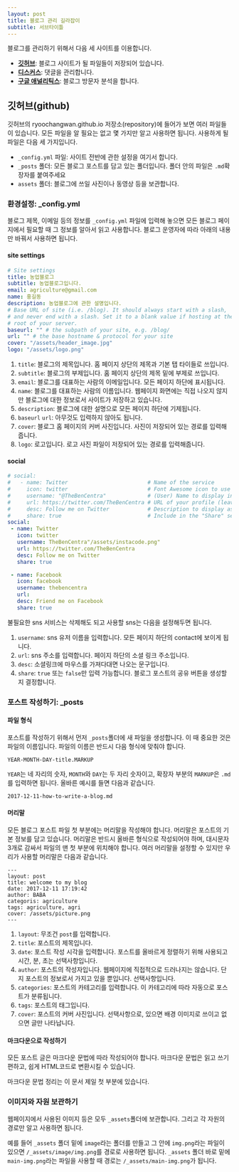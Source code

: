 ```yaml
---
layout: post
title: 블로그 관리 길라잡이
subtitle: 서브타이틀
---
```


블로그를 관리하기 위해서 다음 세 사이트를 이용합니다. 

* __[깃허브](https://github.com/)__: 블로그 사이트가 될 파일들이 저장되어 있습니다.
* __[디스커스](https://disqus.com/)__: 댓글을 관리합니다.
* __[구글 애널리틱스](https://www.google.com/analytics/)__: 블로그 방문자 분석을 합니다.

## 깃허브(github)

깃허브의 ryoochangwan.github.io 저장소(repository)에 들어가 보면 여러 파일들이 있습니다. 모든 파일을 알 필요는 없고 몇 가지만 알고 사용하면 됩니다. 사용하게 될 파일은 다음 세 가지입니다.

* `_config.yml` 파일: 사이트 전반에 관한 설정을 여기서 합니다.
* `_posts` 폴더: 모든 블로그 포스트를 담고 있는 폴더입니다. 폴더 안의 파일은 `.md`확장자를 붙여주세요
* `assets` 폴더: 블로그에 쓰일 사진이나 동영상 등을 보관합니다.

### 환경설정: _config.yml

블로그 제목, 이메일 등의 정보를 `_config.yml` 파일에 입력해 놓으면 모든 블로그 페이지에서 필요할 때 그 정보를 알아서 읽고 사용합니다. 블로그 운영자에 따라 아래의 내용만 바꿔서 사용하면 됩니다.

#### __site settings__
 ```yml
 # Site settings
 title: 농업블로그
 subtitle: 농업블로그입니다.
 email: agriculture@gmail.com
 name: 홍길동
 description: 농업블로그에 관한 설명입니다.
 # Base URL of site (i.e. /blog). It should always start with a slash,
 # and never end with a slash. Set it to a blank value if hosting at the
 # root of your server.
 baseurl: "" # the subpath of your site, e.g. /blog/
 url: "" # the base hostname & protocol for your site
 cover: "/assets/header_image.jpg"
 logo: "/assets/logo.png"
 ```  
 1. `title`: 블로그의 제목입니다. 홈 페이지 상단의 제목과 기본 탭 타이들로 쓰입니다.
 2. `subtitle`: 블로그의 부제입니다. 홈 페이지 상단의 제목 밑에 부제로 쓰입니다.
 3. `email`: 블로그를 대표하는 사람의 이메일입니다. 모든 페이지 하단에 표시됩니다.
 4. `name`: 블로그를 대표하는 사람의 이름입니다. 웹페이지 화면에는 직접 나오지 않지만 블로그에 대한 정보로서 사이트가 저장하고 있습니다.
 5. `description`: 블로그에 대한 설명으로 모든 페이지 하단에 기제됩니다.
 6. `baseurl` `url`: 아무것도 입력하지 않아도 됩니다.
 7. `cover`: 블로그 홈 페이지의 커버 사진입니다. 사진이 저장되어 있는 경로를 입력해줍니다.
 8. `logo`: 로고입니다. 로고 사진 파일이 저장되어 있는 경로를 입력해줍니다. 

#### __social__
 ```yml
 # social:
 #   - name: Twitter                         # Name of the service
 #     icon: twitter                         # Font Awesome icon to use (minus fa- prefix)
 #     username: "@TheBenCentra"             # (User) Name to display in the footer link
 #     url: https://twitter.com/TheBenCentra # URL of your profile (leave blank to not display in footer)
 #     desc: Follow me on Twitter            # Description to display as link title, etc
 #     share: true                           # Include in the "Share" section of posts
 social:
  - name: Twitter
    icon: twitter
    username: TheBenCentra"/assets/instacode.png"
    url: https://twitter.com/TheBenCentra
    desc: Follow me on Twitter
    share: true

  - name: Facebook
    icon: facebook
    username: thebencentra
    url:
    desc: Friend me on Facebook
    share: true
 ```
 불필요한 sns 서비스는 삭제해도 되고 사용할 sns는 다음을 설정해두면 됩니다.

 1. `username`: sns 유저 이름을 입력합니다. 모든 페이지 하단의 contact에 보이게 됩니다.
 2. `url`: sns 주소를 입력합니다. 페이지 하단의 소셜 링크 주소입니다.
 3. `desc`: 소셜링크에 마우스를 가져다대면 나오는 문구입니다.
 4. `share`: `true` 또는 `false`만 입력 가능합니다. 블로그 포스트의 공유 버튼을 생성할 지 결정합니다.
 
### 포스트 작성하기: _posts

#### 파일 형식

포스트를 작성하기 위해서 먼저 `_posts`폴더에 새 파일을 생성합니다. 이 때 중요한 것은 파일의 이름입니다. 파일의 이름은 반드시 다음 형식에 맞춰야 합니다.
```
YEAR-MONTH-DAY-title.MARKUP
```
`YEAR`는 네 자리의 숫자, `MONTH`와 `DAY`는 두 자리 숫자이고, 확장자 부분의 `MARKUP`은 `.md`를 입력하면 됩니다. 올바른 예시를 들면 다음과 같습니다.
```
2017-12-11-how-to-write-a-blog.md
```

#### 머리말

모든 블로그 포스트 파일 첫 부분에는 머리말을 작성해야 합니다. 머리말은 포스트의 기본 정보를 담고 있습니다. 머리말은 반드시 올바른 형식으로 작성되어야 하며, 대시문자 3개로 감싸서 파일의 맨 첫 부분에 위치해야 합니다. 여러 머리말을 설정할 수 있지만 우리가 사용할 머리말은  다음과 같습니다.
```
---
layout: post
title: welcome to my blog
date: 2017-12-11 17:19:42
author: BABA
categoris: agriculture
tags: agriculture, agri
cover: /assets/picture.png
---
```
1. `layout`: 무조건 `post`를 입력합니다.
2. `title`: 포스트의 제목입니다.
3. `date`: 포스트 작성 시각을 입력합니다. 포스트를 올바르게 정렬하기 위해 사용되고 시간, 분, 초는 선택사항입니다.
4. `author`: 포스트의 작성자입니다. 웹페이지에 직접적으로 드러나지는 않습니다. 단지 포스트의 정보로서 가지고 있을 뿐입니다. 선택사항입니다.
5. `categories`: 포스트의 카테고리를 입력합니다. 이 카테고리에 따라 자동으로 포스트가 분류됩니다.
6. `tags`: 포스트의 태그입니다.
7. `cover`: 포스트의 커버 사진입니다. 선택사항으로, 있으면 배경 이미지로 쓰이고 없으면 글만 나타납니다.

#### 마크다운으로 작성하기

모든 포스트 글은 마크다운 문법에 따라 작성되어야 합니다. 마크다운 문법은 읽고 쓰기 편하고, 쉽게 HTML코드로 변환시킬 수 있습니다. 

마크다운 문법 정리는 이 문서 제일 첫 부분에 있습니다.

### 이미지와 자원 보관하기

웹페이지에서 사용된 이미지 등은 모두 `_assets`폴더에 보관합니다. 그리고 각 자원의 경로만 알고 사용하면 됩니다.

예를 들어 `_assets` 폴더 밑에 `image`라는 폴더를 만들고 그 안에 `img.png`라는 파일이 있으면 `/_assets/image/img.png`를 경로로 사용하면 됩니다. `_assets` 폴더 바로 밑에 `main-img.png`라는 파일을 사용할 때 경로는 `/_assets/main-img.png`가 됩니다.
